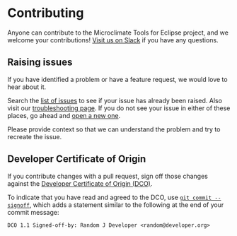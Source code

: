 # Contributing

Anyone can contribute to the Microclimate Tools for Eclipse project, and we welcome your contributions! [Visit us on Slack](https://slack-invite-ibm-cloud-tech.mybluemix.net/) if you have any questions.

## Raising issues

If you have identified a problem or have a feature request, we would love to hear about it.


Search the [list of issues](https://github.com/microclimate-dev2ops/microclimate-eclipse-tools/issues) to see if your issue has already been raised. Also visit our [troubleshooting page](https://microclimate-dev2ops.github.io/mdt-vsc-troubleshooting). If you do not see your issue in either of these places, go ahead and [open a new one](https://github.com/microclimate-dev2ops/microclimate-eclipse-tools/issues/new).

Please provide context so that we can understand the problem and try to recreate the issue. 

## Developer Certificate of Origin

If you contribute changes with a pull request, sign off those changes against the [Developer Certificate of Origin (DCO)](https://github.com/microclimate-dev2ops/microclimate-eclipse-tools/blob/master/DCO1.1.txt).

To indicate that you have read and agreed to the DCO, use [`git commit --signoff`](https://git-scm.com/docs/git-commit#git-commit---signoff), which adds a statement similar to the following at the end of your commit message:

```DCO 1.1 Signed-off-by: Random J Developer <random@developer.org>```
